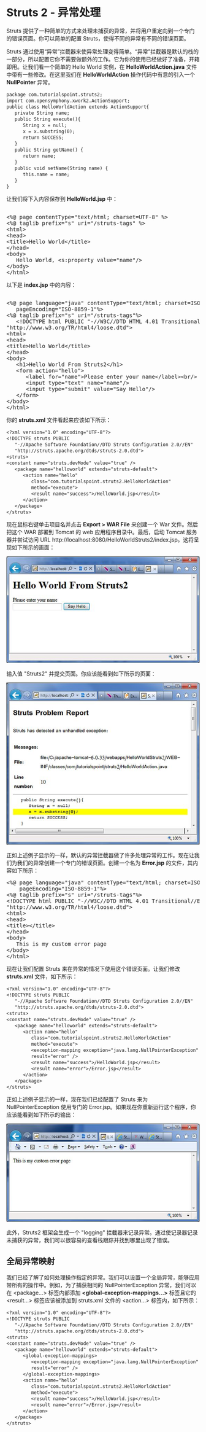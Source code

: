 # Struts 2 - 异常处理

Struts 提供了一种简单的方式来处理未捕获的异常，并将用户重定向到一个专门的错误页面。你可以简单的配置 Struts，使得不同的异常有不同的错误页面。

Struts 通过使用“异常”拦截器来使异常处理变得简单。“异常”拦截器是默认的栈的一部分，所以配置它你不需要做额外的工作。它为你的使用已经做好了准备，开箱即用。让我们看一个简单的 Hello World 实例，在 **HelloWorldAction.java** 文件中带有一些修改。在这里我们在 **HelloWorldAction** 操作代码中有意的引入一个 **NullPointer** 异常。

``` 
package com.tutorialspoint.struts2;
import com.opensymphony.xwork2.ActionSupport;
public class HelloWorldAction extends ActionSupport{
   private String name;
   public String execute(){
      String x = null;
      x = x.substring(0);
      return SUCCESS;
   }  
   public String getName() {
      return name;
   }
   public void setName(String name) {
      this.name = name;
   }
}
```

让我们将下入内容保存到 **HelloWorld.jsp** 中：

<pre class="prettyprint notranslate"> 
&lt;%@ page contentType="text/html; charset=UTF-8" %&gt;
&lt;%@ taglib prefix="s" uri="/struts-tags" %&gt;
&lt;html&gt;
&lt;head&gt;
&lt;title&gt;Hello World&lt;/title&gt;
&lt;/head&gt;
&lt;body&gt;
   Hello World, &lt;s:property value="name"/&gt;
&lt;/body&gt;
&lt;/html&gt;
</pre> 

以下是 **index.jsp** 中的内容：

<pre class="prettyprint notranslate"> 
&lt;%@ page language="java" contentType="text/html; charset=ISO-8859-1"
   pageEncoding="ISO-8859-1"%&gt;
&lt;%@ taglib prefix="s" uri="/struts-tags"%&gt;
   &lt;!DOCTYPE html PUBLIC "-//W3C//DTD HTML 4.01 Transitional//EN" 
"http://www.w3.org/TR/html4/loose.dtd"&gt;
&lt;html&gt;
&lt;head&gt;
&lt;title&gt;Hello World&lt;/title&gt;
&lt;/head&gt;
&lt;body&gt;
   &lt;h1&gt;Hello World From Struts2&lt;/h1&gt;
   &lt;form action="hello"&gt;
      &lt;label for="name"&gt;Please enter your name&lt;/label&gt;&lt;br/&gt;
      &lt;input type="text" name="name"/&gt;
      &lt;input type="submit" value="Say Hello"/&gt;
   &lt;/form&gt;
&lt;/body&gt;
&lt;/html&gt;
</pre> 

你的 **struts.xml** 文件看起来应该如下所示：

``` 
<?xml version="1.0" encoding="UTF-8"?>
<!DOCTYPE struts PUBLIC
   "-//Apache Software Foundation//DTD Struts Configuration 2.0//EN"
   "http://struts.apache.org/dtds/struts-2.0.dtd">
<struts>
<constant name="struts.devMode" value="true" />
   <package name="helloworld" extends="struts-default">     
      <action name="hello" 
         class="com.tutorialspoint.struts2.HelloWorldAction" 
         method="execute">
         <result name="success">/HelloWorld.jsp</result>
      </action>
   </package>
</struts>
```

现在鼠标右键单击项目名并点击 **Export > WAR File** 来创建一个 War 文件。然后把这个 WAR 部署到 Tomcat 的 web 应用程序目录中。最后，启动 Tomcat 服务器并尝试访问 URL http://localhost:8080/HelloWorldStruts2/index.jsp。这将呈现如下所示的画面：

![](images/helloworldstruts4.jpg)

输入值 "Struts2" 并提交页面。你应该能看到如下所示的页面：

![](images/helloworldstruts16.jpg)

正如上述例子显示的一样，默认的异常拦截器做了许多处理异常的工作。现在让我们为我们的异常创建一个专门的错误页面。创建一个名为 **Error.jsp** 的文件，其内容如下所示：

<pre class="prettyprint notranslate">
&lt;%@ page language="java" contentType="text/html; charset=ISO-8859-1"
	pageEncoding="ISO-8859-1"%&gt;
&lt;%@ taglib prefix="s" uri="/struts-tags"%&gt;
&lt;!DOCTYPE html PUBLIC "-//W3C//DTD HTML 4.01 Transitional//EN" 
"http://www.w3.org/TR/html4/loose.dtd"&gt;
&lt;html&gt;
&lt;head&gt;
&lt;title&gt;&lt;/title&gt;
&lt;/head&gt;
&lt;body&gt;
   This is my custom error page
&lt;/body&gt;
&lt;/html&gt;
</pre>

现在让我们配置 Struts 来在异常的情况下使用这个错误页面。让我们修改 **struts.xml** 文件，如下所示：

``` 
<?xml version="1.0" encoding="UTF-8"?>
<!DOCTYPE struts PUBLIC
   "-//Apache Software Foundation//DTD Struts Configuration 2.0//EN"
   "http://struts.apache.org/dtds/struts-2.0.dtd">
<struts>
<constant name="struts.devMode" value="true" />
   <package name="helloworld" extends="struts-default">  
      <action name="hello" 
         class="com.tutorialspoint.struts2.HelloWorldAction" 
         method="execute">
         <exception-mapping exception="java.lang.NullPointerException"
         result="error" />
         <result name="success">/HelloWorld.jsp</result>
         <result name="error">/Error.jsp</result>
      </action>
   </package>
</struts>
```

正如上述例子显示的一样，现在我们已经配置了 Struts 来为 NullPointerException 使用专门的 Error.jsp。如果现在你重新运行这个程序，你应该能看到如下所示的输出：

![](images/helloworldstruts17.jpg)
 
此外，Struts2 框架会生成一个 "logging" 拦截器来记录异常。通过使记录器记录未捕获的异常，我们可以很容易的查看栈跟踪并找到哪里出现了错误。

## 全局异常映射

我们已经了解了如何处理操作指定的异常。我们可以设置一个全局异常，能够应用带所有的操作中。例如，为了捕获相同的 NullPointerException 异常，我们可以在 <package...> 标签内部添加 **<global-exception-mappings...>** 标签且它的 <result...> 标签应该被添加到 struts.xml 文件的 <action...> 标签内，如下所示：

``` 
<?xml version="1.0" encoding="UTF-8"?>
<!DOCTYPE struts PUBLIC
   "-//Apache Software Foundation//DTD Struts Configuration 2.0//EN"
   "http://struts.apache.org/dtds/struts-2.0.dtd">
<struts>
<constant name="struts.devMode" value="true" />
   <package name="helloworld" extends="struts-default">
      <global-exception-mappings>
         <exception-mapping exception="java.lang.NullPointerException"
         result="error" />
      </global-exception-mappings>
      <action name="hello" 
         class="com.tutorialspoint.struts2.HelloWorldAction" 
         method="execute">
         <result name="success">/HelloWorld.jsp</result>
         <result name="error">/Error.jsp</result>
      </action>
   </package>
</struts>
```
